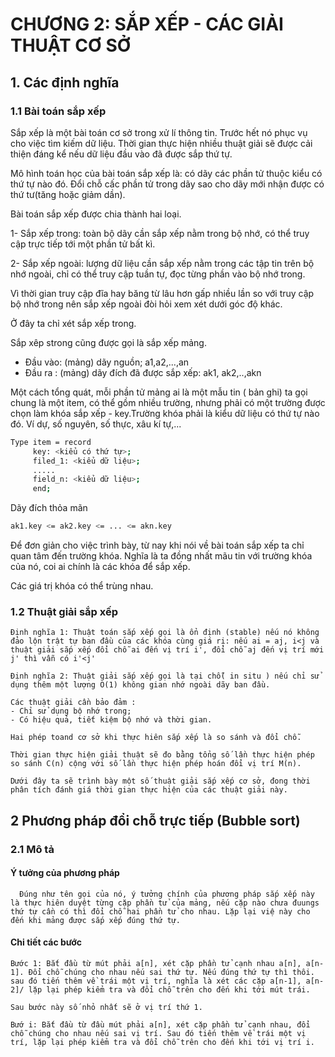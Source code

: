 # CHƯƠNG 2: SẮP XẾP - CÁC GIẢI THUẬT CƠ SỞ
## 1.  Các định nghĩa
### 1.1 Bài toán sắp xếp
  Sắp xếp là một bài toán cơ sở trong xử lí thông tin. Trước hết nó phục vụ cho việc tìm kiếm dữ liệu. Thời gian thực hiện nhiều thuật giải sẽ được cải thiện đáng kể nếu dữ liệu đầu vào đã được sắp thứ tự.
  
  Mô hình toán học của bài toán sắp xếp là: có dãy các phần tử thuộc kiểu có thứ tự nào đó. Đổi chỗ cấc phần tử trong dãy sao cho dãy mới nhận được có thứ tư(tăng hoặc giảm dần).
  
  Bài toán sắp xếp được chia thành hai loại.
  
  1- Sắp xếp trong: toàn bộ dãy cần sắp xếp nằm trong bộ nhớ, có thể truy cập trực tiếp tới một phần tử bất kì.
  
  2- Sắp xếp ngoài: lượng dữ liệu cần sắp xếp nằm trong các tập tin trên bộ nhớ ngoài, chỉ có thể truy cập tuần tự, đọc từng phần vào bộ nhớ trong.
  
  Vì thời gian truy cập đĩa hay băng từ lâu hơn gấp nhiều lần so với truy cập bộ nhớ trong nên sắp xếp ngoài đòi hỏi xem xét dưới góc độ khác.
  
  Ở đây ta chỉ xét sắp xếp trong.
  
  Sắp xêp strong cũng được gọi là sắp xếp mảng.
  
  - Đầu vào: (mảng) dãy nguồn;    a1,a2,...,an
  - Đầu ra : (mảng) dãy đích đã được sắp xếp: ak1, ak2,..,akn
  
  Một cách tổng quát, mỗi phần tử mảng ai là một mẫu tin ( bản ghi) ta gọi chung là một item, có thể gồm nhiều trường, nhưng phải có một trường được chọn làm khóa sắp xếp - key.Trường khóa phải là kiểu dữ liệu có thứ tự nào đó. Ví dự, số nguyên, số thực, xâu kí tự,...
  ```sh
  Type item = record
       key: <kiểu có thứ tự>;
       filed_1: <kiểu dữ liệu>;
       .....
       field_n: <kiểu dữ liệu>;
       end;
  ```
  Dãy đích thỏa mãn
  ```sh
  ak1.key <= ak2.key <= ... <= akn.key
  ```
  Để đơn giản cho việc trình bày, từ nay khi nói về bài toán sắp xếp ta chỉ quan tâm đến trường khóa. Nghĩa là ta đồng nhất mãu tin với trường khóa của nó, coi ai chính là các khóa để sắp xếp.
  
  Các giá trị khóa có thể trùng nhau.
  
  ### 1.2 Thuật giải sắp xếp
    Định nghĩa 1: Thuật toán sắp xếp gọi là ổn định (stable) nếu nó không đảo lộn trật tự ban đầu của các khóa cùng giá rị: nếu ai = aj, i<j và thuật giải sắp xếp đổi chỗ ai đến vị trí i', đổi chỗ aj đến vị trí mới j' thì vẫn có i'<j'
    
    Định nghĩa 2: Thuật giải sắp xếp gọi là tại chỗ( in situ ) nếu chỉ sử dụng thêm một lượng O(1) không gian nhớ ngoài dãy ban đầu.
    
    Các thuật giải cần bảo đảm :
    - Chỉ sử dụng bộ nhớ trong;
    - Có hiệu quả, tiết kiệm bộ nhớ và thời gian.
    
    Hai phép toand cơ sở khi thực hiên sắp xếp là so sánh và đổi chỗ.
    
    Thời gian thực hiện giải thuật sẽ đo bằng tổng số lần thực hiện phép so sánh C(n) cộng với số lần thực hiện phép hoán đổi vị trí M(n).
    
    Dưới đây ta sẽ trình bày một số thuật giải sắp xếp cơ sở, đong thời phân tích đánh giá thời gian thực hiện của các thuật giải này.
  ## 2 Phương pháp đổi chỗ trực tiếp (Bubble sort)
  ### 2.1 Mô tả
  ####    Ý tưởng của phương pháp
      Đúng như tên gọi của nó, ý tưởng chính của phương pháp sắp xếp này là thực hiên duyệt từng cặp phần tử của mảng, nếu cặp nào chưa đuungs thứ tự cần có thì đổi chỗ hai phần tử cho nhau. Lặp lại việ này cho đến khi mảng được sắp xếp đúng thứ tự.
 ####     Chi tiết các bước
    Bước 1: Bắt đầu từ mút phải a[n], xét cặp phần tử cạnh nhau a[n], a[n-1]. Đổi chỗ chúng cho nhau nếu sai thứ tự. Nếu đúng thứ tự thì thôi. sau đó tiến thêm về trái một vị trí, nghĩa là xét các cặp a[n-1], a[n-2]/ lặp lại phép kiểm tra và đổi chỗ trên cho đến khi tới mút trái.
    
    Sau bước này số nhỏ nhất sẽ ở vị trí thứ 1.
    
    Bướ i: Bắt đầu từ đầu mút phải a[n], xét cặp phần tử cạnh nhau, đổi chỗ chúng cho nhau nếu sai vị trí. Sau đó tiến thêm về trái một vị trí, lặp lại phép kiểm tra và đổi chỗ trên cho đến khi tới vị trí i.
